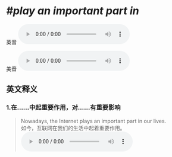 # ***\#play an important part in*** 
英音
<audio src="./media/play an important part in1.aac" controls="controls"></audio>

美音
<audio src="./media/play an important part in2.aac" controls="controls"></audio>



  

英文释义
---
### 1.**在……中起重要作用，对……有重要影响**  

 > Nowadays, the Internet plays an important part in our lives.  
 > 如今，互联网在我们的生活中起着重要作用。    
<audio src="./media/part-7.aac" controls="controls"></audio>


